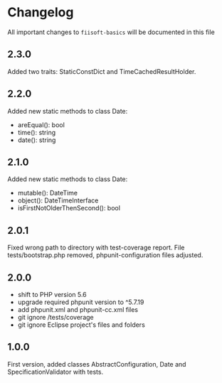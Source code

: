 # Changelog

All important changes to `fiisoft-basics` will be documented in this file

## 2.3.0

Added two traits: StaticConstDict and TimeCachedResultHolder.

## 2.2.0

Added new static methods to class Date:
 - areEqual(): bool
 - time(): string
 - date(): string

## 2.1.0

Added new static methods to class Date:
- mutable(): DateTime
- object(): DateTimeInterface
- isFirstNotOlderThenSecond(): bool

## 2.0.1

Fixed wrong path to directory with test-coverage report.
File tests/bootstrap.php removed, phpunit-configuration files adjusted.

## 2.0.0

* shift to PHP version 5.6
* upgrade required phpunit version to ^5.7.19
* add phpunit.xml and phpunit-cc.xml files 
* git ignore /tests/coverage
* git ignore Eclipse project's files and folders

## 1.0.0

First version, added classes AbstractConfiguration, Date and SpecificationValidator with tests.
